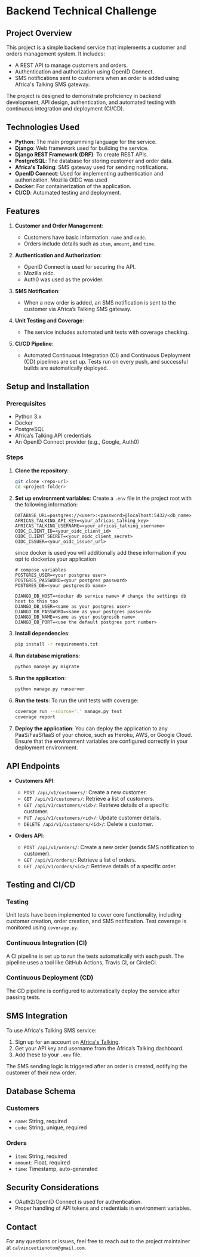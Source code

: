 # Backend Technical Challenge

## Project Overview

This project is a simple backend service that implements a customer and orders management system. It includes:
- A REST API to manage customers and orders.
- Authentication and authorization using OpenID Connect.
- SMS notifications sent to customers when an order is added using Africa's Talking SMS gateway.

The project is designed to demonstrate proficiency in backend development, API design, authentication, and automated testing with continuous integration and deployment (CI/CD).

## Technologies Used
- **Python**: The main programming language for the service.
- **Django**: Web framework used for building the service.
- **Django REST Framework (DRF)**: To create REST APIs.
- **PostgreSQL**: The database for storing customer and order data.
- **Africa's Talking**: SMS gateway used for sending notifications.
- **OpenID Connect**: Used for implementing authentication and authorization. Mozilla OIDC was used
- **Docker**: For containerization of the application.
- **CI/CD**: Automated testing and deployment.

## Features

1. **Customer and Order Management**:
   - Customers have basic information: `name` and `code`.
   - Orders include details such as `item`, `amount`, and `time`.

2. **Authentication and Authorization**:
   - OpenID Connect is used for securing the API.
   - Mozilla oidc.
   - Auth0 was used as the provider.

3. **SMS Notification**:
   - When a new order is added, an SMS notification is sent to the customer via Africa’s Talking SMS gateway.

4. **Unit Testing and Coverage**:
   - The service includes automated unit tests with coverage checking.

5. **CI/CD Pipeline**:
   - Automated Continuous Integration (CI) and Continuous Deployment (CD) pipelines are set up. Tests run on every push, and successful builds are automatically deployed.

## Setup and Installation

### Prerequisites

- Python 3.x
- Docker
- PostgreSQL
- Africa’s Talking API credentials
- An OpenID Connect provider (e.g., Google, Auth0)

### Steps

1. **Clone the repository**:
   ```bash
   git clone <repo-url>
   cd <project-folder>
   ```

2. **Set up environment variables**:
   Create a `.env` file in the project root with the following information:
   ```env
   DATABASE_URL=postgres://<user>:<password>@localhost:5432/<db_name>
   AFRICAS_TALKING_API_KEY=<your_africas_talking_key>
   AFRICAS_TALKING_USERNAME=<your_africas_talking_username>
   OIDC_CLIENT_ID=<your_oidc_client_id>
   OIDC_CLIENT_SECRET=<your_oidc_client_secret>
   OIDC_ISSUER=<your_oidc_issuer_url>
   ```
   since docker is used you will additionally add these information if you opt to dockerize your application
   ```
   # compose variables
   POSTGRES_USER=<your postgres user>
   POSTGRES_PASSWORD=<your postgres password>
   POSTGRES_DB=<your postgresdb name>
   
   DJANGO_DB_HOST=<docker db service name> # change the settings db host to this too
   DJANGO_DB_USER=<same as your postgres user>
   DJANGO_DB_PASSWORD=<same as your postgres password>
   DJANGO_DB_NAME=<same as your postgresdb name>
   DJANGO_DB_PORT=<use the default postgres port number>
   ```

4. **Install dependencies**:
   ```bash
   pip install -r requirements.txt
   ```

5. **Run database migrations**:
   ```bash
   python manage.py migrate
   ```

6. **Run the application**:
   ```bash
   python manage.py runserver
   ```

7. **Run the tests**:
   To run the unit tests with coverage:
   ```bash
   coverage run --source='.' manage.py test
   coverage report
   ```

8. **Deploy the application**:
   You can deploy the application to any PaaS/FaaS/IaaS of your choice, such as Heroku, AWS, or Google Cloud. Ensure that the environment variables are configured correctly in your deployment environment.

## API Endpoints

- **Customers API**:
  - `POST /api/v1/customers/`: Create a new customer.
  - `GET /api/v1/customers/`: Retrieve a list of customers.
  - `GET /api/v1/customers/<id>/`: Retrieve details of a specific customer.
  - `PUT /api/v1/customers/<id>/`: Update customer details.
  - `DELETE /api/v1/customers/<id>/`: Delete a customer.

- **Orders API**:
  - `POST /api/v1/orders/`: Create a new order (sends SMS notification to customer).
  - `GET /api/v1/orders/`: Retrieve a list of orders.
  - `GET /api/v1/orders/<id>/`: Retrieve details of a specific order.

## Testing and CI/CD

### Testing
Unit tests have been implemented to cover core functionality, including customer creation, order creation, and SMS notification. Test coverage is monitored using `coverage.py`.

### Continuous Integration (CI)
A CI pipeline is set up to run the tests automatically with each push. The pipeline uses a tool like GitHub Actions, Travis CI, or CircleCI. 

### Continuous Deployment (CD)
The CD pipeline is configured to automatically deploy the service after passing tests.

## SMS Integration

To use Africa's Talking SMS service:
1. Sign up for an account on [Africa's Talking](https://africastalking.com/).
2. Get your API key and username from the Africa’s Talking dashboard.
3. Add these to your `.env` file.

The SMS sending logic is triggered after an order is created, notifying the customer of their new order.

## Database Schema

### Customers
- `name`: String, required
- `code`: String, unique, required

### Orders
- `item`: String, required
- `amount`: Float, required
- `time`: Timestamp, auto-generated

## Security Considerations

- OAuth2/OpenID Connect is used for authentication.
- Proper handling of API tokens and credentials in environment variables.

## Contact

For any questions or issues, feel free to reach out to the project maintainer at `calvinceotienotom@gmail.com`.
